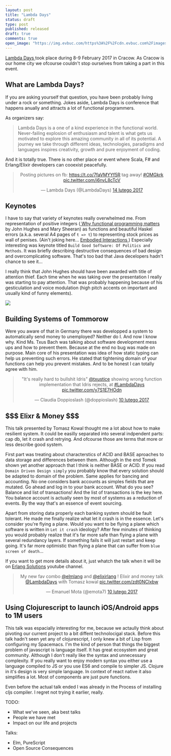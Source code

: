 ```yaml
---
layout: post
title: "Lambda Days"
status: draft
type: post
published: released
draft: true
comments: true
open_image: "https://img.evbuc.com/https%3A%2F%2Fcdn.evbuc.com%2Fimages%2F25795811%2F131110422203%2F1%2Foriginal.jpg?h=230&w=460&rect=0%2C24%2C1402%2C701&s=4a500abe5a910a6940217465fd59e34f"
---
```



<a href="http://www.lambdadays.org/lambdadays2017"> Lambda Days </a> took place during 8-9 February 2017 in Cracow. As Cracow is our home city we ofcourse couldn't stop ourselves from taking a part in this event.

<!--more-->

## What are Lambda Days?

If you are asking yourself that question, you have been probably living under a rock or something. Jokes aside, Lambda Days is conference that happens anually and attracts a lot of functional programmers.

As organizers say:

> Lambda Days is a one of a kind experience in the functional world.
> Never-failing explosion of enthusiasm and talent is what gets us motivated to explore this amazing community in all of its potential.
> A journey we take through different ideas, technologies, paradigms and languages inspires creativity, growth and pure enjoyment of coding.

And it is totally true. There is no other place or  event where Scala, F# and Erlang/Elixir developers can cooexist peacefully.

<center><blockquote class="twitter-tweet" data-lang="pl"><p lang="en" dir="ltr">Posting pictures on fb: <a href="https://t.co/7faVMYYf5R">https://t.co/7faVMYYf5R</a> tag away!
<a href="https://twitter.com/hashtag/OMGkrk?src=hash">#OMGkrk</a>
<a href="https://t.co/i6nvL8cTcV">pic.twitter.com/i6nvL8cTcV</a></p>&mdash; Lambda Days (@LambdaDays) <a href="https://twitter.com/LambdaDays/status/831532756656070657">14 lutego 2017</a></blockquote></center>


## Keynotes

I have to say that variety of keynotes really overwhelmed me. From representation of positive integers (<a href="Why Functional Programming Matters"> Why functional programming matters</a> by John Hughes and Mary Sheeran) as functions and beautiful Haskel errors (a.k.a. several A4 pages of `t => t`) to representing stock prices as wall of penises. (Ain't joking here... <a href="https://twitter.com/BayaMoba/status/830094279133560832">Embodied Interactions </a>) Especially interesting was keynote titled `Build Good Software: Of Politics and Methods`. It was briefly describing destructive consequences of bad design and overcomplicating software. That's too bad that Java decelopers hadn't chance to see it...

I really think that John Hughes should have been awarded with title of attention thief. Each time when he was taking over the presentation I really was starting to pay attention. That was probably happening because of his gesticulation and voice modulation (high pitch accents on important and usually kind of funny elements).

<img src="{{ site.baseurl }}/images/lambdas/haskell_errors.png" />


## Building Systems of Tommorow

Were you aware of that in Germany there was developped a system to automatically send money to unemployed? Neither do I. And now I know why. Kind Ms. Txus Bach was talking about software development mess ups and how to prevent them. Because at the end no bug was made on purpose. Main core of his presentation was idea of how static typing can help us preventing such errors. He stated that tightening domain of your functions can help you prevent mistakes. And to be honest I can totally agree with him.

<center><blockquote class="twitter-tweet" data-lang="pl"><p lang="en" dir="ltr">&quot;It&#39;s really hard to bullshit Idris&quot; <a href="https://twitter.com/txustice">@txustice</a> showing wrong function implementation that Idris rejects, at <a href="https://twitter.com/hashtag/LambdaDays?src=hash">#LambdaDays</a> <a href="https://t.co/y7S1E7HOdn">pic.twitter.com/y7S1E7HOdn</a></p>&mdash; Claudia Doppioslash (@doppioslash) <a href="https://twitter.com/doppioslash/status/829996405993435138">10 lutego 2017</a></blockquote></center>

## \$\$\$  Elixr & Money \$\$\$

This talk presented by Tomasz Kowal thought me a lot about how to make resilient system. It could be easilly separated into several indpendent parts: cap db, let it crash and retrying. And ofcourse those are terms that more or less describe good system.

First part was treating about characterstics of ACID and BASE aproaches to data storage and differences between them. Although in the end Tomek shown yet another approach that I think is neither BASE or ACID. If you read `Domain Driven Design simply` you probably know that every solution should be adapted to domain of the problem. Same applies for bancing and accounting. No one considers bank accounts as simples fields that are mutated. Go ahead and log in to your bank account. What do you see? Balance and list of transactions! And the list of transactions is the key here. You balance account is actually seen by most of systems as a reduction of events. By the way that's an essence of event sourcing.

Apart from storing data properly each banking system should be fault tolerant. He made me finally realize what let it crash is in the essence. Let's consider you're flying a plane. Would you want to be flying a plane which software is written in `Let it crash` ideology? After few minutes of thinking you would probably realize that it's far more safe than flying a plane with several redundancy layers. If something fails it will just restart and keep going. It's far more optimistic than flying a plane that can suffer from `blue screen of death`...

If you want to get more details about it, just whatch the talk when it will be on <a href="https://www.youtube.com/user/ErlangSolutions"> Erlang Solutions</a> youtube channel.

<center><blockquote class="twitter-tweet" data-lang="pl"><p lang="en" dir="ltr">My new fav combo <a href="https://twitter.com/elmlang">@elmlang</a> and <a href="https://twitter.com/elixirlang">@elixirlang</a> ! Elixir and money talk <a href="https://twitter.com/LambdaDays">@LambdaDays</a> with Tomasz kowal <a href="https://t.co/zdt0NCIxbw">pic.twitter.com/zdt0NCIxbw</a></p>&mdash; Emanuel Mota (@emota7) <a href="https://twitter.com/emota7/status/830005889469911040">10 lutego 2017</a></blockquote></center>

## Using Clojurescript to launch iOS/Android apps to 1M users

This talk was espacially interesting for me, because we actaully think about pivoting our current project to a bit diffent technolocigal stack. Before this talk hadn't seen yet any of clojurescript, I only knew a bit of Lisp from configuring my Spacemacs. I'm the kind of person that things the biggest problem of javascript is language itself. It has great ecosystem and great community. Although I don't really like the syntax and unnecessary complexity. If you really want to enjoy modern syntax you either use a language compiled to JS or you use ES6 and compile to simpler JS. Clojure in it's design is very simple language. In context of react native it also simplifies a lot. Most of components are just pure functions.

Even before the actual talk ended I was already in the Process of installing cljs compiler. I regret not trying it earlier, really.

<script async src="//platform.twitter.com/widgets.js" charset="utf-8"></script>

TODO:
  - What we've seen, aka best talks
  - People we have met
  - Impact on our life and projects

Talks:
  - Elm, PureScript
  - Open Source Consequences
